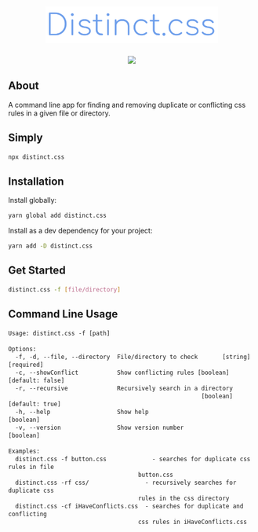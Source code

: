 <h1 align="center">
  <img src="logo.svg" width="70%">
</h1>

<p align="center">
  <img src="https://img.shields.io/npm/l/distinct.css?style=for-the-badge">
</p>

## About

A command line app for finding and removing duplicate or conflicting css rules in a given file or directory.

## Simply

```bash
npx distinct.css
```

## Installation

Install globally:

```bash
yarn global add distinct.css
```

Install as a dev dependency for your project:

```bash
yarn add -D distinct.css
```

## Get Started

```bash
distinct.css -f [file/directory]
```

## Command Line Usage

```
Usage: distinct.css -f [path]

Options:
  -f, -d, --file, --directory  File/directory to check       [string] [required]
  -c, --showConflict           Show conflicting rules [boolean] [default: false]
  -r, --recursive              Recursively search in a directory
                                                       [boolean] [default: true]
  -h, --help                   Show help                               [boolean]
  -v, --version                Show version number                     [boolean]

Examples:
  distinct.css -f button.css             - searches for duplicate css rules in file
                                     button.css
  distinct.css -rf css/                - recursively searches for duplicate css
                                     rules in the css directory
  distinct.css -cf iHaveConflicts.css  - searches for duplicate and conflicting
                                     css rules in iHaveConflicts.css
```
